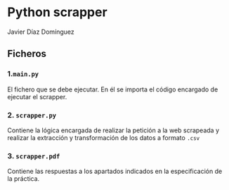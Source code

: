 # Python scrapper

Javier Díaz Domínguez

## Ficheros

### 1.`main.py`

El fichero que se debe ejecutar. En él se importa el código encargado de ejecutar el scrapper.

### 2. `scrapper.py`

Contiene la lógica encargada de realizar la petición a la web scrapeada y realizar la extracción y transformación de los datos a formato `.csv`


### 3. `scrapper.pdf`

Contiene las respuestas a los apartados indicados en la especificación de la práctica.